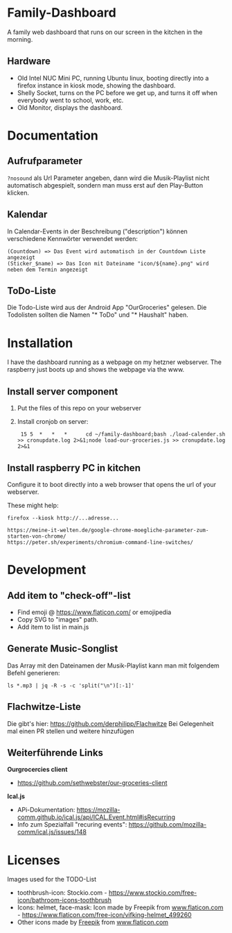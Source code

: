 # Family-Dashboard

A family web dashboard that runs on our screen in the kitchen in the morning.

## Hardware
* Old Intel NUC Mini PC, running Ubuntu linux, booting directly into a firefox instance in kiosk mode, showing the dashboard.
* Shelly Socket, turns on the PC before we get up, and turns it off when everybody went to school, work, etc.
* Old Monitor, displays the dashboard.


# Documentation

## Aufrufparameter

`?nosound` als Url Parameter angeben, dann wird die Musik-Playlist nicht automatisch abgespielt, sondern man muss erst auf den Play-Button klicken.

## Kalendar
In Calendar-Events in der Beschreibung ("description") können verschiedene Kennwörter verwendet werden:

    (Countdown) => Das Event wird automatisch in der Countdown Liste angezeigt
    (Sticker_$name) => Das Icon mit Dateiname "icon/${name}.png" wird neben dem Termin angezeigt

## ToDo-Liste

Die Todo-Liste wird aus der Android App "OurGroceries" gelesen. Die Todolisten sollten die Namen "* ToDo" und "* Haushalt" haben.

# Installation

I have the dashboard running as a webpage on my hetzner webserver. The raspberry just boots up and shows the webpage via the www.

## Install server component

1. Put the files of this repo on your webserver
2. Install cronjob on server:

        15 5  *   *   *      cd ~/family-dashboard;bash ./load-calender.sh >> cronupdate.log 2>&1;node load-our-groceries.js >> cronupdate.log 2>&1


## Install raspberry PC in kitchen

Configure it to boot directly into a web browser that opens the url of your webserver.

These might help:

    firefox --kiosk http://...adresse...

    https://meine-it-welten.de/google-chrome-moegliche-parameter-zum-starten-von-chrome/
    https://peter.sh/experiments/chromium-command-line-switches/


# Development

## Add item to "check-off"-list

* Find emoji @ https://www.flaticon.com/ or emojipedia
* Copy SVG to "images" path.
* Add item to list in main.js

## Generate Music-Songlist

Das Array mit den Dateinamen der Musik-Playlist kann man mit folgendem Befehl generieren:

    ls *.mp3 | jq -R -s -c 'split("\n")[:-1]'


## Flachwitze-Liste

Die gibt's hier: https://github.com/derphilipp/Flachwitze
Bei Gelegenheit mal einen PR stellen und weitere hinzufügen

## Weiterführende Links

**Ourgrocercies client**

* https://github.com/sethwebster/our-groceries-client

**Ical.js**

 * APi-Dokumentation: https://mozilla-comm.github.io/ical.js/api/ICAL.Event.html#isRecurring
 * Info zum Spezialfall "recuring events": https://github.com/mozilla-comm/ical.js/issues/148


# Licenses

Images used for the TODO-List
* toothbrush-icon: Stockio.com - https://www.stockio.com/free-icon/bathroom-icons-toothbrush
* Icons: helmet, face-mask: Icon made by Freepik from www.flaticon.com - https://www.flaticon.com/free-icon/vifking-helmet_499260
* Other icons made by <a href="https://www.flaticon.com/authors/freepik" title="Freepik">Freepik</a> from <a href="https://www.flaticon.com/" title="Flaticon">www.flaticon.com</a></div>
